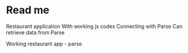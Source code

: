 Read me
====
Restaurant application
With working js codes
Connecting with Parse
Can retrieve data from Parse

Working restaurant app - parse









